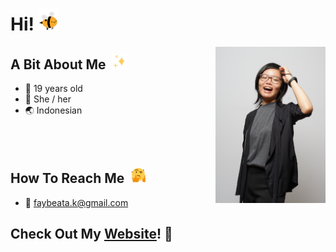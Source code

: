 # Hi! <img src= "assets/bee.gif" alt= "bee gif" height="35">

<img align="right" src="assets/SL_00563.JPG" alt="photo" height="250px">

## A Bit About Me ‎  <img src="assets/sparkles.gif" alt="sparkles" height="25px">  

- :woman: 19 years old
- :dancer: She / her
- :earth_asia: Indonesian

<br><br>

## How To Reach Me ‎ <img src="assets/confused.gif" alt="confused-spinning" height="25px">

- :e-mail: faybeata.k@gmail.com

## Check Out My [Website](https://faybeez.github.io/)! :sparkling_heart:
<!--
**faybeez/faybeez** is a ✨ _special_ ✨ repository because its `README.md` (this file) appears on your GitHub profile.

Here are some ideas to get you started:
s
- 🔭 I’m currently working on ...
- 🌱 I’m currently learning ...
- 👯 I’m looking to collaborate on ...
- 🤔 I’m looking for help with ...
- 💬 Ask me about ...
- 📫 How to reach me: ...
- 😄 Pronouns: ...
- ⚡ Fun fact: ...
-->
